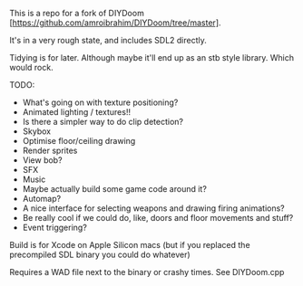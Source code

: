 This is a repo for a fork of DIYDoom [https://github.com/amroibrahim/DIYDoom/tree/master].

It's in a very rough state, and includes SDL2 directly.

Tidying is for later. Although maybe it'll end up as an stb style library. Which would rock.

TODO:
- What's going on with texture positioning?
- Animated lighting / textures!!
- Is there a simpler way to do clip detection?
- Skybox
- Optimise floor/ceiling drawing
- Render sprites
- View bob?
- SFX
- Music
- Maybe actually build some game code around it?
- Automap?
- A nice interface for selecting weapons and drawing firing animations?
- Be really cool if we could do, like, doors and floor movements and stuff?
- Event triggering?


Build is for Xcode on Apple Silicon macs (but if you replaced the precompiled SDL binary you could do whatever)

Requires a WAD file next to the binary or crashy times. See DIYDoom.cpp

